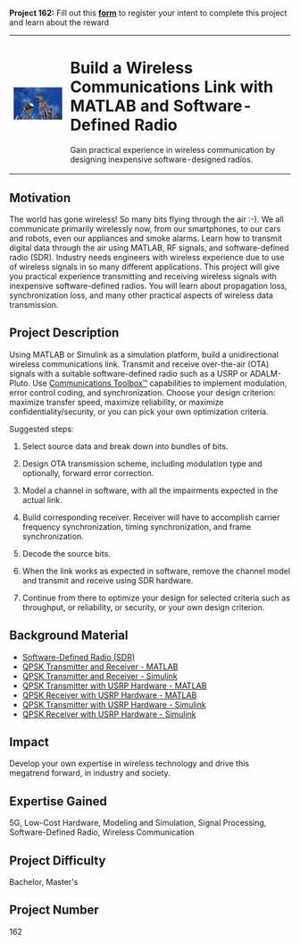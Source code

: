 **Project 162:** Fill out this <strong>[form](https://forms.office.com/Pages/ResponsePage.aspx?id=ETrdmUhDaESb3eUHKx3B5lOTzSa_A6lPqq2LJKzvpM5UMTBZRkc4UTRETjFERVRDWllQRE40OUFSQS4u)</strong> to  register your intent to complete this project and learn about the reward

<table>
<td><img src="/images/SDR.png"  width=500 /></td>
<td><p><h1>Build a Wireless Communications Link with MATLAB and Software-Defined Radio</h1></p>
<p>Gain practical experience in wireless communication by designing inexpensive software-designed radios.</p>
</table>

## Motivation

The world has gone wireless! So many bits flying through the air :-). We all communicate primarily wirelessly now, from our smartphones, to our cars and robots, even our appliances and smoke alarms.
Learn how to transmit digital data through the air using MATLAB, RF signals, and software-defined radio (SDR).
Industry needs engineers with wireless experience due to use of wireless signals in so many different applications. This project will give you practical experience transmitting
and receiving wireless signals with inexpensive software-defined radios. You will learn about propagation loss, synchronization loss, and many other practical aspects
of wireless data transmission.


## Project Description

Using MATLAB or Simulink as a simulation platform, build a unidirectional wireless communications link. Transmit and receive over-the-air (OTA) signals with a suitable
software-defined radio such as a USRP or ADALM-Pluto. Use [Communications Toolbox™](https://www.mathworks.com/products/communications.html) capabilities to implement modulation, error control coding, and synchronization.
Choose your design criterion: maximize transfer speed, maximize reliability, or maximize confidentiality/security, or you can pick your own optimization criteria. 

Suggested steps:

1.  Select source data and break down into bundles of bits. 

2.  Design OTA transmission scheme, including modulation type and optionally, forward error correction.

3.  Model a channel in software, with all the impairments expected in the actual link.

4.  Build corresponding receiver. Receiver will have to accomplish carrier frequency synchronization, timing synchronization, and frame synchronization.

5.  Decode the source bits. 

6.  When the link works as expected in software, remove the channel model and transmit and receive using SDR hardware.

7.  Continue from there to optimize your design for selected criteria such as throughput, or reliability, or security, or your own design criterion.

## Background Material

- [Software-Defined Radio (SDR)](https://www.mathworks.com/discovery/sdr.html)
- [QPSK Transmitter and Receiver - MATLAB](https://www.mathworks.com/help/comm/ug/qpsk-transmitter-and-receiver.html)
- [QPSK Transmitter and Receiver - Simulink](https://www.mathworks.com/help/comm/ug/qpsk-transmitter-and-receiver-in-simulink.html)
- [QPSK Transmitter with USRP Hardware - MATLAB](https://www.mathworks.com/help/supportpkg/usrpradio/ug/qpsk-transmitter-with-usrp-r-hardware.html)
- [QPSK Receiver with USRP Hardware - MATLAB](https://www.mathworks.com/help/supportpkg/usrpradio/ug/qpsk-receiver-with-usrp-r-hardware.html)
- [QPSK Transmitter with USRP Hardware - Simulink](https://www.mathworks.com/help/supportpkg/usrpradio/ug/qpsk-transmitter-with-usrp-r-hardware-1.html)
- [QPSK Receiver with USRP Hardware - Simulink](https://www.mathworks.com/help/supportpkg/usrpradio/ug/qpsk-receiver-with-usrp-r-hardware-1.html)

## Impact

Develop your own expertise in wireless technology and drive this megatrend forward, in industry and society.

## Expertise Gained 

5G, Low-Cost Hardware, Modeling and Simulation, Signal Processing, Software-Defined Radio, Wireless Communication

## Project Difficulty

Bachelor, Master's

## Project Number

162
